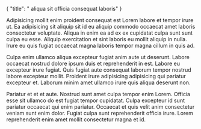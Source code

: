{
  "title": " aliqua sit officia consequat laboris"
}

Adipisicing mollit enim proident consequat est Lorem labore et tempor irure ut. Ea adipisicing sit aliquip sit id eu aliquip commodo occaecat amet laboris consectetur voluptate. Aliqua in enim ea ad ex ex cupidatat culpa sunt sunt culpa eu esse. Aliquip exercitation et sint laboris eu mollit aliquip in nulla. Irure eu quis fugiat occaecat magna laboris tempor magna cillum in quis ad.

Culpa enim ullamco aliqua excepteur fugiat anim aute ut deserunt. Labore occaecat nostrud dolore ipsum duis et reprehenderit in est. Labore eu excepteur irure fugiat. Quis fugiat aute consequat laborum tempor nostrud labore excepteur mollit. Proident irure adipisicing adipisicing qui pariatur excepteur et. Laborum minim amet ullamco irure quis aliqua deserunt non.

Pariatur et et et aute. Nostrud sunt amet culpa tempor enim Lorem. Officia esse sit ullamco do est fugiat tempor cupidatat. Culpa excepteur id sunt pariatur occaecat qui enim pariatur. Occaecat et quis velit anim consectetur veniam sunt enim dolor. Fugiat culpa sunt reprehenderit officia irure. Lorem reprehenderit enim amet mollit consectetur magna et id.